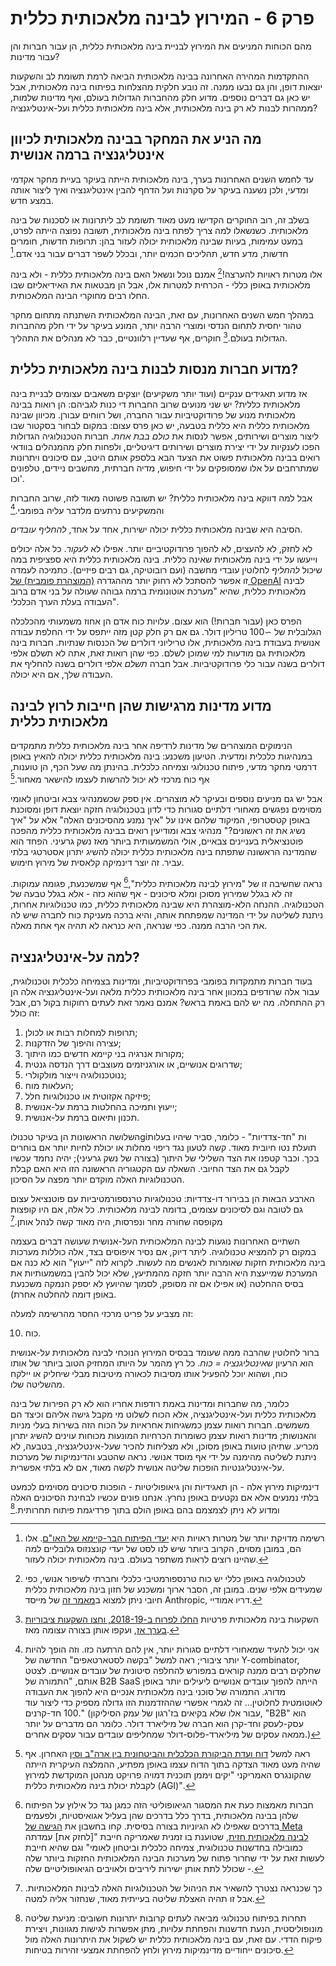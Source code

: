 # פרק 6 - המירוץ לבינה מלאכותית כללית

מהם הכוחות המניעים את המירוץ לבניית בינה מלאכותית כללית, הן עבור חברות והן עבור מדינות?

ההתקדמות המהירה האחרונה בבינה מלאכותית הביאה לרמת תשומת לב והשקעות יוצאות דופן, והן גם נבעו ממנה. זה נובע חלקית מהצלחות בפיתוח בינה מלאכותית, אבל יש כאן גם דברים נוספים. מדוע חלק מהחברות הגדולות בעולם, ואף מדינות שלמות, ממהרות לבנות לא רק בינה מלאכותית, אלא בינה מלאכותית כללית ועל-אינטליגנציה?

## מה הניע את המחקר בבינה מלאכותית לכיוון אינטליגנציה ברמה אנושית

עד לחמש השנים האחרונות בערך, בינה מלאכותית הייתה בעיקר בעיית מחקר אקדמי ומדעי, ולכן נשענה בעיקר על סקרנות ועל הדחף להבין אינטליגנציה ואיך ליצור אותה במצע חדש.

בשלב זה, רוב החוקרים הקדישו מעט מאוד תשומת לב ליתרונות או לסכנות של בינה מלאכותית. כשנשאלו למה צריך לפתח בינה מלאכותית, תשובה נפוצה הייתה לפרט, במעט עמימות, בעיות שבינה מלאכותית יכולה לעזור בהן: תרופות חדשות, חומרים חדשות, מדע חדש, תהליכים חכמים יותר, ובכלל לשפר דברים עבור בני אדם.[^1]

אלו מטרות ראויות להערצה![^2] אמנם נוכל ונשאל האם בינה מלאכותית כללית - ולא בינה מלאכותית באופן כללי - הכרחית למטרות אלו, אבל הן מבטאות את האידיאליזם שבו החלו רבים מחוקרי הבינה המלאכותית.

במהלך חמש השנים האחרונות, עם זאת, הבינה המלאכותית השתנתה מתחום מחקר טהור יחסית לתחום הנדסי ומוצרי הרבה יותר, המונע בעיקר על ידי חלק מהחברות הגדולות בעולם.[^3] חוקרים, אף שעדיין רלוונטיים, כבר לא מנהלים את התהליך.

## מדוע חברות מנסות לבנות בינה מלאכותית כללית?

אז מדוע תאגידים ענקיים (ועוד יותר משקיעים) יוצקים משאבים עצומים לבניית בינה מלאכותית כללית? יש שני מנועים שרוב החברות די כנות לגביהם: הן רואות בבינה מלאכותית מנוע של פרודוקטיביות עבור החברה, ושל רווחים עבורן. מכיוון שבינה מלאכותית כללית היא כללית בטבעה, יש כאן פרס עצום: במקום לבחור בסקטור שבו ליצור מוצרים ושירותים, אפשר לנסות את *כולם בבת אחת*. חברות הטכנולוגיה הגדולות הפכו לענקיות על ידי יצירת מוצרים ושירותים דיגיטליים, ולפחות חלק מהמנהלים בוודאי רואים בבינה מלאכותית פשוט את הצעד הבא בלספק אותם היטב, עם סיכונים ויתרונות שמתרחבים על אלו שמסופקים על ידי חיפוש, מדיה חברתית, מחשבים ניידים, טלפונים וכו'.

אבל למה דווקא בינה מלאכותית כללית? יש תשובה פשוטה מאוד לזה, שרוב החברות והמשקיעים נרתעים מלדבר עליה בפומבי.[^4]

הסיבה היא שבינה מלאכותית כללית יכולה ישירות, אחד על אחד, *להחליף עובדים*.

לא לחזק, לא להעצים, לא להפוך פרודוקטיביים יותר. אפילו לא *לעקור*. כל אלה יכולים וייעשו על ידי בינה מלאכותית שאינה כללית. בינה מלאכותית כללית היא ספציפית במה שיכול *להחליף* לחלוטין עובדי מחשבה (ועם רובוטיקה, גם רבים פיזיים). כתמיכה לעמדה זו אפשר להסתכל לא רחוק יותר מההגדרה [(המוצהרת פומבית) של OpenAI](https://openai.com/our-structure/) לבינה מלאכותית כללית, שהיא "מערכת אוטונומית ברמה גבוהה שעולה על בני אדם ברוב העבודה בעלת הערך הכלכלי".

הפרס כאן (עבור חברות!) הוא עצום. עלויות כוח אדם הן אחוז משמעותי מהכלכלה הגלובלית של ∼100 טריליון דולר. גם אם רק חלק קטן מזה ייתפס על ידי החלפת עבודה אנושית בעבודת בינה מלאכותית, אלו טריליוני דולרים של הכנסות שנתיות. חברות בינה מלאכותית גם מודעות למי שמוכן לשלם. כפי שהן רואות זאת, אתה לא תשלם אלפי דולרים בשנה עבור כלי פרודוקטיביות. אבל חברה *תשלם* אלפי דולרים בשנה להחליף את העבודה שלך, אם היא יכולה.

## מדוע מדינות מרגישות שהן חייבות לרוץ לבינה מלאכותית כללית

הנימוקים המוצהרים של מדינות לרדיפה אחר בינה מלאכותית כללית מתמקדים במנהיגות כלכלית ומדעית. הטיעון משכנע: בינה מלאכותית כללית יכולה להאיץ באופן דרמטי מחקר מדעי, פיתוח טכנולוגי וצמיחה כלכלית. בהינתן מה שעל הכף, הן טוענות, אף כוח מרכזי לא יכול להרשות לעצמו להישאר מאחור.[^5]

אבל יש גם מניעים נוספים ובעיקר לא מוצהרים. אין ספק שכשמנהיגי צבא וביטחון לאומי מסוימים נפגשים מאחורי דלתיים סגורות כדי לדון בטכנולוגיה חזקה יוצאת דופן ומסוכנת באופן קטסטרופי, המיקוד שלהם אינו על "איך נמנע מהסיכונים האלה" אלא על "איך נשיג את זה ראשונים?" מנהיגי צבא ומודיעין רואים בבינה מלאכותית כללית מהפכה פוטנציאלית בעניינים צבאיים, אולי המשמעותית ביותר מאז נשק גרעיני. הפחד הוא שהמדינה הראשונה שתפתח בינה מלאכותית כללית יכולה להשיג יתרון אסטרטגי בלתי עביר. זה יוצר דינמיקה קלאסית של מירוץ חימוש.

נראה שחשיבה זו של "מירוץ לבינה מלאכותית כללית",[^6] אף שמשכנעת, פגומה עמוקות. זה לא בגלל שמירוץ מסוכן ומלא סיכונים - אף שהוא כזה - אלא בגלל טבעה של הטכנולוגיה. ההנחה הלא-מוצהרת היא שבינה מלאכותית כללית, כמו טכנולוגיות אחרות, ניתנת לשליטה על ידי המדינה שמפתחת אותה, והיא ברכה מעניקת כוח לחברה שיש לה את הכי הרבה ממנה. כפי שנראה, היא כנראה לא תהיה אף אחת מאלה.

## למה על-אינטליגנציה?

בעוד חברות מתמקדות בפומבי בפרודוקטיביות, ומדינות בצמיחה כלכלית וטכנולוגית, עבור אלה שרודפים במכוון אחר בינה מלאכותית כללית מלאה ועל-אינטליגנציה אלה הן רק ההתחלה. מה יש להם באמת בראש? אמנם נאמר זאת לעתים רחוקות בקול רם, אבל זה כולל:

1. תרופות למחלות רבות או לכולן;
2. עצירה והיפוך של הזדקנות;
3. מקורות אנרגיה בני קיימא חדשים כמו היתוך;
4. שדרוגים אנושיים, או אורגניזמים מעוצבים דרך הנדסה גנטית;
5. ננוטכנולוגיה וייצור מולקולרי;
6. העלאות מוח;
7. פיזיקה אקזוטית או טכנולוגיות חלל;
8. ייעוץ ותמיכה בהחלטות ברמת על-אנושית;
9. תכנון ותיאום ברמת על-אנושית.

השלושה הראשונות הן בעיקר טכנולוgiות "חד-צדדיות" - כלומר, סביר שיהיו בעלות תועלת נטו חיובית מאוד. קשה לטעון נגד ריפוי מחלות או יכולת לחיות יותר אם בוחרים בכך. וכבר קטפנו את הצד השלילי של היתוך (בצורה של נשק גרעיני); יהיה נחמד עכשיו לקבל גם את הצד החיובי. השאלה עם הקטגוריה הראשונה הזו היא האם קבלת הטכנולוגיות האלה מוקדם יותר מפצה על הסיכון.

הארבע הבאות הן בבירור דו-צדדיות: טכנולוגיות טרנספורמטיביות עם פוטנציאל עצום גם לטובה וגם לסיכונים עצומים, בדומה לבינה מלאכותית. כל אלה, אם היו קופצות מקופסה שחורה מחר ונפרסות, היה מאוד קשה לנהל אותן.[^7]

השתיים האחרונות נוגעות לבינה המלאכותית העל-אנושית שעושה דברים בעצמה במקום רק להמציא טכנולוגיה. ליתר דיוק, אם נסיר איפוסים בצד, אלה כוללות מערכות בינה מלאכותית חזקות שאומרות לאנשים מה לעשות. לקרוא לזה "ייעוץ" הוא לא כנה אם המערכת שמייעצת היא הרבה יותר חזקה מהמתיעץ, שלא יכול להבין במשמעותיות את בסיס ההחלטה (או אפילו אם זה מסופק, לסמוך שהיועץ לא יספק הנמקה משכנעת באופן דומה להחלטה אחרת).

זה מצביע על פריט מרכזי החסר מהרשימה למעלה:

10. כוח.

ברור לחלוטין שהרבה ממה שעומד בבסיס המירוץ הנוכחי לבינה מלאכותית על-אנושית הוא הרעיון ש*אינטליגנציה = כוח*. כל רץ מהמר על היותו המחזיק הטוב ביותר של אותו כוח, ושהוא יוכל להפעיל אותו מסיבות לכאורה מיטיבות מבלי שיחליק או יילקח מהשליטה שלו.

כלומר, מה שחברות ומדינות באמת רודפות אחריו הוא לא רק הפירות של בינה מלאכותית כללית ועל-אינטליגנציה, אלא הכוח לשלוט מי מקבל גישה אליהם וכיצד הם משמשים. חברות רואות עצמן כמשגיחות אחראיות על הכוח הזה בשירות בעלי מניות והאנושות; מדינות רואות עצמן כשומרות הכרחיות המונעות מכוחות עוינים להשיג יתרון מכריע. שתיהן טועות באופן מסוכן, ולא מצליחות להכיר שעל-אינטליגנציה, בטבעה, לא ניתנת לשליטה מהימנה על ידי אף מוסד אנושי. נראה שהטבע והדינמיקות של מערכות על-אינטליגנטיות הופכות שליטה אנושית לקשה מאוד, אם לא בלתי אפשרית.

דינמיקות מירוץ אלה - הן תאגידיות והן גיאופוליטיות - הופכות סיכונים מסוימים לכמעט בלתי נמנעים אלא אם נקטעים באופן נחרץ. אנחנו פונים עכשיו לבחינת הסיכונים האלה ומדוע לא ניתן לצמצמם בהם באופן הולם בתוך פרדיגמת פיתוח תחרותית.[^8]

[^1]: רשימה מדויקת יותר של מטרות ראויות היא [יעדי הפיתוח הבר-קיימא של האו"ם](https://sdgs.un.org/goals). אלו הם, במובן מסוים, הקרוב ביותר שיש לנו לסט של יעדי קונצנזוס גלובליים למה שהיינו רוצים לראות משתפר בעולם. בינה מלאכותית יכולה לעזור.

[^2]: לטכנולוגיה באופן כללי יש כוח טרנספורמטיבי כלכלי וחברתי לשיפור אנושי, כפי שמעידים אלפי שנים. במובן זה, הסבר ארוך ומשכנע של חזון בינה מלאכותית כללית חיובי ניתן למצוא ב[מאמר זה](https://darioamodei.com/machines-of-loving-grace) של מייסד Anthropic, דריו אמודיי.

[^3]: השקעות בינה מלאכותית פרטיות [החלו לפרוח ב-2018-19, וחצו השקעות ציבוריות בערך אז](https://cset.georgetown.edu/publication/tracking-ai-investment/), ועקפו אותן בצורה עצומה מאז.

[^4]: אני יכול להעיד שמאחורי דלתיים סגורות יותר, אין להם הרתעה כזו. וזה הופך להיות יותר ציבורי; ראה למשל "בקשה לסטארטאפים" החדשה של Y-combinator, שחלקים רבים ממנה קוראים במפורש להחלפה סיטונית של עובדים אנושיים. לצטט אותם, "התמורה של B2B SaaS הייתה להפוך עובדים אנושיים ליעילים יותר באופן מדורג. התמורה של סוכני בינה מלאכותית אנכיים היא להפוך את העבודה לאוטומטית לחלוטין... זה לגמרי אפשרי שההזדמנות הזו גדולה מספיק כדי ליצור עוד 100 חד-קרנים." (עבור אלו שלא בקיאים בז'רגון של עמק הסיליקון, "B2B" הוא עסק-לעסק וחד-קרן הוא חברה של מיליארד דולר. כלומר הם מדברים על יותר ממאה עסקים של מיליארד-פלוס-דולר שמחליפים עובדים עבור עסקים אחרים.)

[^5]: ראה למשל [דוח ועדת הביקורת הכלכלית והביטחונית בין ארה"ב וסין](https://www.uscc.gov/sites/default/files/2024-11/2024_Executive_Summary.pdf) האחרון. אף שהיה מעט מאוד הצדקה בתוך הדוח עצמו באופן מפתיע, ההמלצה העיקרית הייתה שהקונגרס האמריקני "יקים ויממן תוכנית דמויה פרויקט מנהטן המוקדשת למירוץ לקבלת יכולת בינה מלאכותית כללית (AGI)".

[^6]: חברות מאמצות כעת את המסגור הגיאופוליטי הזה כמגן נגד כל אילוץ על הפיתוח שלהן בבינה מלאכותית, בדרך כלל בדרכים שהן בעליל אגואיסטיות, ולפעמים בדרכים שאפילו לא הגיוניות בצורה בסיסית. קחו בחשבון את [הגישה של Meta לבינה מלאכותית חזית](https://about.fb.com/news/2025/02/meta-approach-frontier-ai/), שטוענת בו זמנית שאמריקה חייבת "[לחזק את] עמדתה כמובילה בחדשנות טכנולוגית, צמיחה כלכלית וביטחון לאומי" וגם שהיא חייבת לעשות זאת על ידי שחרור פתוח של מערכות הבינה המלאכותית החזקות ביותר שלה - שכולל לתת אותן ישירות ליריבים ולאויבים הגיאופוליטיים שלה.

[^7]: כך שכנראה נצטרך להשאיר את הניהול של הטכנולוגיות האלה לבינות המלאכותיות. אבל זו תהיה האצלת שליטה בעייתית מאוד, שנחזור אליה למטה.

[^8]: תחרות בפיתוח טכנולוגי מביאה לעתים קרובות יתרונות חשובים: מניעת שליטה מונופוליסטית, הנעת חדשנות והפחתת עלויות, מתן אפשרות לגישות מגוונות, ויצירת פיקוח הדדי. עם זאת, עם בינה מלאכותית כללית יש לשקול את היתרונות האלה מול סיכונים ייחודיים מדינמיקות מירוץ ולחץ להפחתת אמצעי זהירות בטיחות.